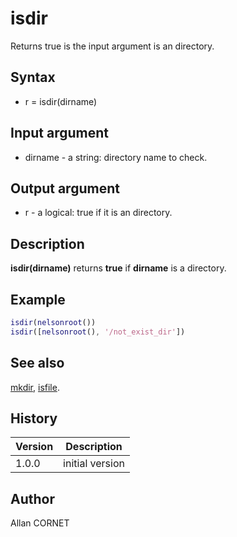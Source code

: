 

# isdir

Returns true is the input argument is an directory.

## Syntax

- r = isdir(dirname)

## Input argument

 - dirname - a string: directory name to check.

## Output argument

 - r - a logical: true if it is an directory.

## Description


  <p><b>isdir(dirname)</b> returns <b>true</b> if <b>dirname</b> is a directory.</p>


## Example

```matlab
isdir(nelsonroot())
isdir([nelsonroot(), '/not_exist_dir'])
```

## See also

[mkdir](mkdir.md), [isfile](isfile.md).
## History

|Version|Description|
|------|------|
|1.0.0|initial version|


## Author

Allan CORNET



